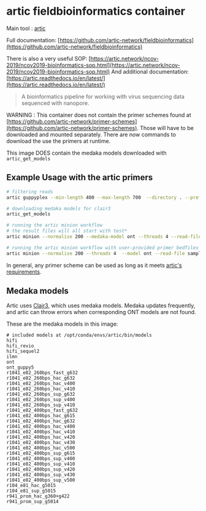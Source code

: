 # artic fieldbioinformatics container

Main tool : [artic](https://github.com/artic-network/fieldbioinformatics)

Full documentation: [https://github.com/artic-network/fieldbioinformatics](https://github.com/artic-network/fieldbioinformatics)

There is also a very useful SOP: [https://artic.network/ncov-2019/ncov2019-bioinformatics-sop.html](https://artic.network/ncov-2019/ncov2019-bioinformatics-sop.html)
And additional documentation: [https://artic.readthedocs.io/en/latest/](https://artic.readthedocs.io/en/latest/)

> A bioinformatics pipeline for working with virus sequencing data sequenced with nanopore.

WARNING : This container does not contain the primer schemes found at [https://github.com/artic-network/primer-schemes](https://github.com/artic-network/primer-schemes). Those will have to be downloaded and mounted separately. There are now commands to download the use the primers at runtime.

This image DOES contain the medaka models downloaded with `artic_get_models`

## Example Usage with the artic primers

```bash
# filtering reads
artic guppyplex --min-length 400 --max-length 700  --directory . --prefix SRR22452250_1.fastq.gz --output SRR22452250_1_filtered.fastq.gz

# downloading medaka models for clair3
artic_get_models

# running the artic minion workflow
# the result files will all start with test*
artic minion --normalise 200 --medaka-model ont --threads 4 --read-file sample.fastq.gz --scheme-directory primer-schemes --scheme-version 5.3.2 nCoV-2019 test

# running the artic minion workflow with user-provided primer bedfiles and references
artic minion --normalise 200 --threads 4  --model ont --read-file sample.fastq.gz --scheme-name sars-cov-2  --scheme-version  V5.3.2 name

```

In general, any primer scheme can be used as long as it meets [artic's requirements](https://github.com/artic-network/primer-schemes).



## Medaka models

Artic uses [Clair3](https://github.com/HKU-BAL/Clair3), which uses medaka models. Medaka updates frequently, and artic can throw errors when corresponding ONT models are not found.

These are the medaka models in this image:
```
# included models at /opt/conda/envs/artic/bin/models
hifi
hifi_revio
hifi_sequel2
ilmn
ont
ont_guppy5
r1041_e82_260bps_fast_g632
r1041_e82_260bps_hac_g632
r1041_e82_260bps_hac_v400
r1041_e82_260bps_hac_v410
r1041_e82_260bps_sup_g632
r1041_e82_260bps_sup_v400
r1041_e82_260bps_sup_v410
r1041_e82_400bps_fast_g632
r1041_e82_400bps_hac_g615
r1041_e82_400bps_hac_g632
r1041_e82_400bps_hac_v400
r1041_e82_400bps_hac_v410
r1041_e82_400bps_hac_v420
r1041_e82_400bps_hac_v430
r1041_e82_400bps_hac_v500
r1041_e82_400bps_sup_g615
r1041_e82_400bps_sup_v400
r1041_e82_400bps_sup_v410
r1041_e82_400bps_sup_v420
r1041_e82_400bps_sup_v430
r1041_e82_400bps_sup_v500
r104_e81_hac_g5015
r104_e81_sup_g5015
r941_prom_hac_g360+g422
r941_prom_sup_g5014
```
